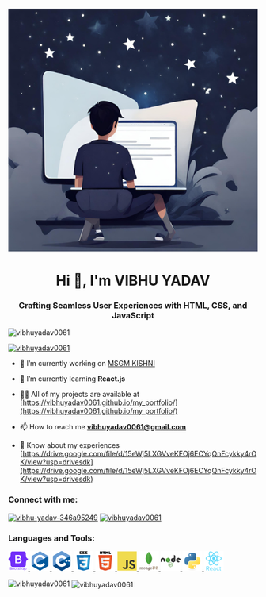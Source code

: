 ![logo](https://github.com/Vibhuyadav0061/Vibhuyadav0061/blob/main/Screenshot%202024-01-30%20215225.png)
<h1 align="center">Hi 👋, I'm VIBHU YADAV</h1>
<h3 align="center">Crafting Seamless User Experiences with HTML, CSS, and JavaScript</h3>


<p align="left"> <img src="https://komarev.com/ghpvc/?username=vibhuyadav0061&label=Profile%20views&color=0e75b6&style=flat" alt="vibhuyadav0061" /> </p>

<p align="left"> <a href="https://github.com/ryo-ma/github-profile-trophy"><img src="https://github-profile-trophy.vercel.app/?username=vibhuyadav0061" alt="vibhuyadav0061" /></a> </p>

- 🔭 I’m currently working on [MSGM KISHNI](https://vibhuyadav0061.github.io/msgm/)

- 🌱 I’m currently learning **React.js**

- 👨‍💻 All of my projects are available at [https://vibhuyadav0061.github.io/my_portfolio/](https://vibhuyadav0061.github.io/my_portfolio/)

- 📫 How to reach me **vibhuyadav0061@gmail.com**

- 📄 Know about my experiences [https://drive.google.com/file/d/15eWj5LXGVveKFOj6ECYqQnFcykky4rOK/view?usp=drivesdk](https://drive.google.com/file/d/15eWj5LXGVveKFOj6ECYqQnFcykky4rOK/view?usp=drivesdk)

<h3 align="left">Connect with me:</h3>
<p align="left">
<a href="https://linkedin.com/in/vibhu-yadav-346a95249" target="blank"><img align="center" src="https://raw.githubusercontent.com/rahuldkjain/github-profile-readme-generator/master/src/images/icons/Social/linked-in-alt.svg" alt="vibhu-yadav-346a95249" height="30" width="40" /></a>
<a href="https://www.leetcode.com/vibhuyadav0061" target="blank"><img align="center" src="https://raw.githubusercontent.com/rahuldkjain/github-profile-readme-generator/master/src/images/icons/Social/leet-code.svg" alt="vibhuyadav0061" height="30" width="40" /></a>
</p>

<h3 align="left">Languages and Tools:</h3>
<p align="left"> <a href="https://getbootstrap.com" target="_blank" rel="noreferrer"> <img src="https://raw.githubusercontent.com/devicons/devicon/master/icons/bootstrap/bootstrap-plain-wordmark.svg" alt="bootstrap" width="40" height="40"/> </a> <a href="https://www.cprogramming.com/" target="_blank" rel="noreferrer"> <img src="https://raw.githubusercontent.com/devicons/devicon/master/icons/c/c-original.svg" alt="c" width="40" height="40"/> </a> <a href="https://www.w3schools.com/cpp/" target="_blank" rel="noreferrer"> <img src="https://raw.githubusercontent.com/devicons/devicon/master/icons/cplusplus/cplusplus-original.svg" alt="cplusplus" width="40" height="40"/> </a> <a href="https://www.w3schools.com/css/" target="_blank" rel="noreferrer"> <img src="https://raw.githubusercontent.com/devicons/devicon/master/icons/css3/css3-original-wordmark.svg" alt="css3" width="40" height="40"/> </a> <a href="https://www.w3.org/html/" target="_blank" rel="noreferrer"> <img src="https://raw.githubusercontent.com/devicons/devicon/master/icons/html5/html5-original-wordmark.svg" alt="html5" width="40" height="40"/> </a> <a href="https://developer.mozilla.org/en-US/docs/Web/JavaScript" target="_blank" rel="noreferrer"> <img src="https://raw.githubusercontent.com/devicons/devicon/master/icons/javascript/javascript-original.svg" alt="javascript" width="40" height="40"/> </a> <a href="https://www.mongodb.com/" target="_blank" rel="noreferrer"> <img src="https://raw.githubusercontent.com/devicons/devicon/master/icons/mongodb/mongodb-original-wordmark.svg" alt="mongodb" width="40" height="40"/> </a> <a href="https://nodejs.org" target="_blank" rel="noreferrer"> <img src="https://raw.githubusercontent.com/devicons/devicon/master/icons/nodejs/nodejs-original-wordmark.svg" alt="nodejs" width="40" height="40"/> </a> <a href="https://www.python.org" target="_blank" rel="noreferrer"> <img src="https://raw.githubusercontent.com/devicons/devicon/master/icons/python/python-original.svg" alt="python" width="40" height="40"/> </a> <a href="https://reactjs.org/" target="_blank" rel="noreferrer"> <img src="https://raw.githubusercontent.com/devicons/devicon/master/icons/react/react-original-wordmark.svg" alt="react" width="40" height="40"/> </a> </p>

<p><img align="left" src="https://github-readme-stats.vercel.app/api/top-langs?username=vibhuyadav0061&show_icons=true&locale=en&layout=compact" alt="vibhuyadav0061" /></p>

<p>&nbsp;<img align="center" src="https://github-readme-stats.vercel.app/api?username=vibhuyadav0061&show_icons=true&locale=en" alt="vibhuyadav0061" /></p>
